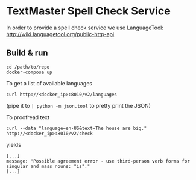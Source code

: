 # TextMaster Spell Check Service

In order to provide a spell check service we use
LanguageTool: http://wiki.languagetool.org/public-http-api

## Build & run

```shell
cd /path/to/repo
docker-compose up
```

To get a list of available languages

`curl http://<docker_ip>:8010/v2/languages`

(pipe it to `| python -m json.tool` to pretty print the JSON)

To proofread text

`curl --data "language=en-US&text=The house are big." http://<docker_ip>:8010/v2/check`

yields

```
[...]
message: "Possible agreement error - use third-person verb forms for singular and mass nouns: "is"."
[...]
```
